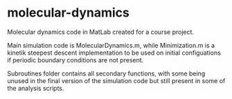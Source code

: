 # molecular-dynamics
Molecular dynamics code in MatLab created for a course project. 

Main simulation code is MolecularDynamics.m, while Minimization.m is a kinetik
steepest descent implementation to be used on initial configuations if periodic 
boundary conditions are not present.

Subroutines folder contains all secondary functions, with some being unused in 
the final version of the simulation code but still present in some of the 
analysis scripts.

